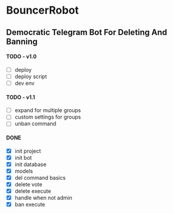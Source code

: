 # BouncerRobot
## Democratic Telegram Bot For Deleting And Banning

#### TODO - v1.0

- [ ] deploy
- [ ] deploy script
- [ ] dev env

#### TODO - v1.1

- [ ] expand for multiple groups
- [ ] custom settings for groups
- [ ] unban command

#### DONE

- [x] init project
- [x] init bot
- [x] init database
- [x] models
- [x] del command basics
- [x] delete vote
- [x] delete execute
- [x] handle when not admin
- [x] ban execute
